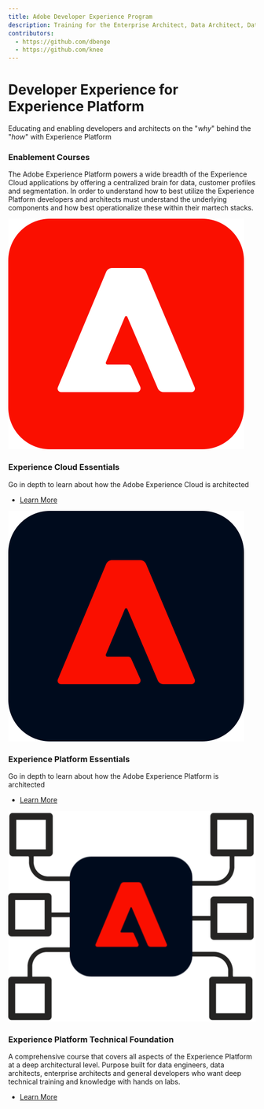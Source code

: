 ```yaml
---
title: Adobe Developer Experience Program
description: Training for the Enterprise Architect, Data Architect, Data Engineer and general developer
contributors:
  - https://github.com/dbenge 
  - https://github.com/knee
---
```


<Hero slots="heading, text" variant="fullwidth"/> 

# Developer Experience for Experience Platform

Educating and enabling developers and architects on the "_why_" behind the "_how_" with Experience Platform

<TitleBlock slots="heading, text" theme="light" />

### Enablement Courses

The Adobe Experience Platform powers a wide breadth of the Experience Cloud applications by offering a centralized brain for data, customer profiles and segmentation. In order to understand how to best utilize the Experience Platform developers and architects must understand the underlying components and how best operationalize these within their martech stacks.

<TextBlock slots="image, heading, text, links" width="33%" />

![Experience Cloud Logo](aec-logo.svg)

### Experience Cloud Essentials

Go in depth to learn about how the Adobe Experience Cloud is architected

* [Learn More](/courses/experience-cloud-essentials/)


<TextBlock slots="image, heading, text, links" width="33%" />

![Experience Platform Logo](aep-logo.svg)

### Experience Platform Essentials

Go in depth to learn about how the Adobe Experience Platform is architected

* [Learn More](/courses/experience-platform-essentials/)


<TextBlock slots="image, heading, text, links" width="33%" />

![Experience Platform Foundation](images/aep-foundation.png)

### Experience Platform Technical Foundation

A comprehensive course that covers all aspects of the Experience Platform at a deep architectural level. Purpose built for data engineers, data architects, enterprise architects and general developers who want deep technical training and knowledge with hands on labs.

* [Learn More](/courses/experience-platform-technical-foundation/)  
